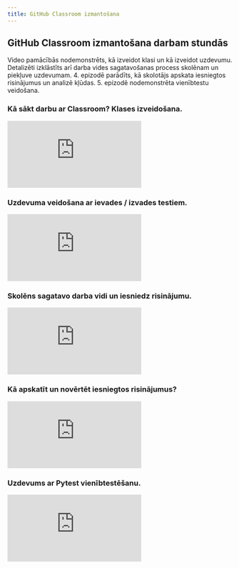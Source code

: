 ```yaml
---
title: GitHub Classroom izmantošana
---
```

## GitHub Classroom izmantošana darbam stundās

Video pamācībās nodemonstrēts, kā izveidot klasi un kā izveidot uzdevumu. Detalizēti izklāstīts arī darba vides sagatavošanas process skolēnam un piekļuve uzdevumam. 4. epizodē parādīts, kā skolotājs apskata iesniegtos risinājumus un analizē kļūdas. 5. epizodē nodemonstrēta vienībtestu veidošana.

### Kā sākt darbu ar Classroom? Klases izveidošana.
<div class="video">
<iframe src="https://www.youtube.com/embed/I7j-8L2aELs" title="YouTube video player" frameborder="0" allow="accelerometer; autoplay; clipboard-write; encrypted-media; gyroscope; picture-in-picture" allowfullscreen></iframe>
</div>

### Uzdevuma veidošana ar ievades / izvades testiem.
<div class="video">
<iframe src="https://www.youtube.com/embed/99sphmlzj_E" title="YouTube video player" frameborder="0" allow="accelerometer; autoplay; clipboard-write; encrypted-media; gyroscope; picture-in-picture" allowfullscreen></iframe>
</div>

### Skolēns sagatavo darba vidi un iesniedz risinājumu.
<div class="video">
<iframe src="https://www.youtube.com/embed/G9QIXWPJA24" title="YouTube video player" frameborder="0" allow="accelerometer; autoplay; clipboard-write; encrypted-media; gyroscope; picture-in-picture" allowfullscreen></iframe>
</div>

### Kā apskatīt un novērtēt iesniegtos risinājumus?
<div class="video">
<iframe src="https://www.youtube.com/embed/Z847swkaxp8" title="YouTube video player" frameborder="0" allow="accelerometer; autoplay; clipboard-write; encrypted-media; gyroscope; picture-in-picture" allowfullscreen></iframe>
</div>

### Uzdevums ar Pytest vienībtestēšanu.
<div class="video">
<iframe src="https://www.youtube.com/embed/Jl68-0RICUA" title="YouTube video player" frameborder="0" allow="accelerometer; autoplay; clipboard-write; encrypted-media; gyroscope; picture-in-picture" allowfullscreen></iframe>
</div>